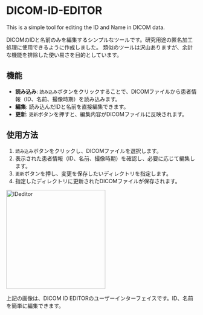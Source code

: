 # DICOM-ID-EDITOR
This is a simple tool for editing the ID and Name in DICOM data.

DICOMのIDと名前のみを編集するシンプルなツールです。研究用途の匿名加工処理に使用できるように作成しました。
類似のツールは沢山ありますが、余計な機能を排除した使い易さを目的としています。


## 機能

- **読み込み**: `読み込み`ボタンをクリックすることで、DICOMファイルから患者情報（ID、名前、撮像時期）を読み込みます。
- **編集**: 読み込んだIDと名前を直接編集できます。
- **更新**: `更新`ボタンを押すと、編集内容がDICOMファイルに反映されます。

## 使用方法

1. `読み込み`ボタンをクリックし、DICOMファイルを選択します。
2. 表示された患者情報（ID、名前、撮像時期）を確認し、必要に応じて編集します。
3. `更新`ボタンを押し、変更を保存したいディレクトリを指定します。
4. 指定したディレクトリに更新されたDICOMファイルが保存されます。

<img width="262" alt="IDeditor" src="https://github.com/nyk3151/DICOM-ID-EDITOR/assets/63529023/f1724066-192b-4457-94b1-1b377bcb6e29">


上記の画像は、DICOM ID EDITORのユーザーインターフェイスです。ID、名前を簡単に編集できます。　

